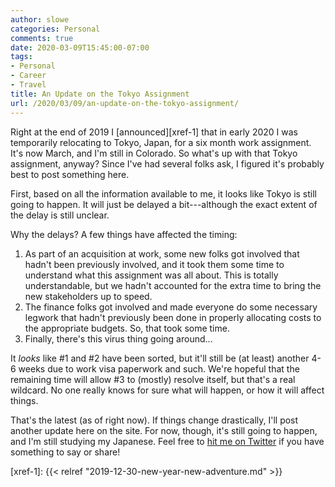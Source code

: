 ```yaml
---
author: slowe
categories: Personal
comments: true
date: 2020-03-09T15:45:00-07:00
tags:
- Personal
- Career
- Travel
title: An Update on the Tokyo Assignment
url: /2020/03/09/an-update-on-the-tokyo-assignment/
---
```


Right at the end of 2019 I [announced][xref-1] that in early 2020 I was temporarily relocating to Tokyo, Japan, for a six month work assignment. It's now March, and I'm still in Colorado. So what's up with that Tokyo assignment, anyway? Since I've had several folks ask, I figured it's probably best to post something here.<!--more-->

First, based on all the information available to me, it looks like Tokyo is still going to happen. It will just be delayed a bit---although the exact extent of the delay is still unclear.

Why the delays? A few things have affected the timing:

1. As part of an acquisition at work, some new folks got involved that hadn't been previously involved, and it took them some time to understand what this assignment was all about. This is totally understandable, but we hadn't accounted for the extra time to bring the new stakeholders up to speed.
2. The finance folks got involved and made everyone do some necessary legwork that hadn't previously been done in properly allocating costs to the appropriate budgets. So, that took some time.
3. Finally, there's this virus thing going around...

It _looks_ like #1 and #2 have been sorted, but it'll still be (at least) another 4-6 weeks due to work visa paperwork and such. We're hopeful that the remaining time will allow #3 to (mostly) resolve itself, but that's a real wildcard. No one really knows for sure what will happen, or how it will affect things.

That's the latest (as of right now). If things change drastically, I'll post another update here on the site. For now, though, it's still going to happen, and I'm still studying my Japanese. Feel free to [hit me on Twitter][link-1] if you have something to say or share!

[link-1]: https://twitter.com/scott_lowe
[xref-1]: {{< relref "2019-12-30-new-year-new-adventure.md" >}}